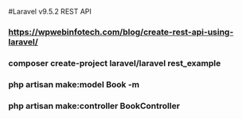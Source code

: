 #Laravel v9.5.2 REST API
### https://wpwebinfotech.com/blog/create-rest-api-using-laravel/
### composer create-project laravel/laravel rest_example
### php artisan make:model Book -m
### php artisan make:controller BookController